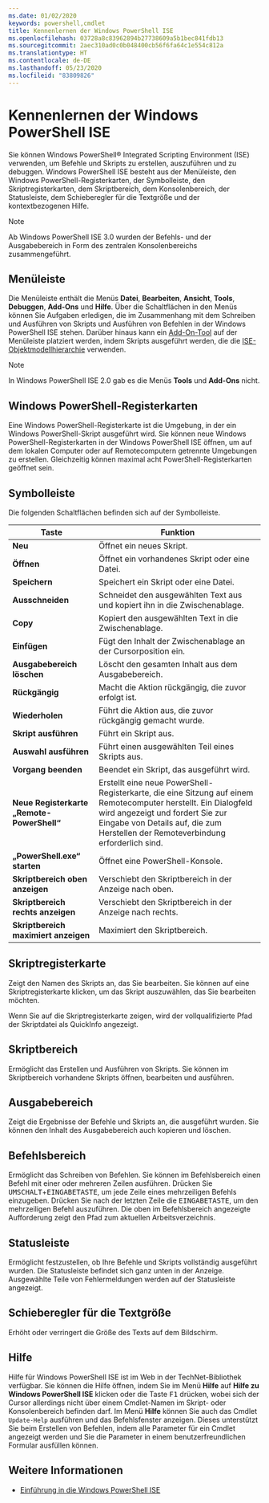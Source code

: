 ```yaml
---
ms.date: 01/02/2020
keywords: powershell,cmdlet
title: Kennenlernen der Windows PowerShell ISE
ms.openlocfilehash: 03728a8c83962894b27738609a5b1bec841fdb13
ms.sourcegitcommit: 2aec310ad0c0b048400cb56f6fa64c1e554c812a
ms.translationtype: HT
ms.contentlocale: de-DE
ms.lasthandoff: 05/23/2020
ms.locfileid: "83809826"
---
```

# <a name="exploring-the-windows-powershell-ise"></a>Kennenlernen der Windows PowerShell ISE

Sie können Windows PowerShell® Integrated Scripting Environment (ISE) verwenden, um Befehle und Skripts zu erstellen, auszuführen und zu debuggen. Windows PowerShell ISE besteht aus der Menüleiste, den Windows PowerShell-Registerkarten, der Symbolleiste, den Skriptregisterkarten, dem Skriptbereich, dem Konsolenbereich, der Statusleiste, dem Schieberegler für die Textgröße und der kontextbezogenen Hilfe.

> [!NOTE]
> Ab Windows PowerShell ISE 3.0 wurden der Befehls- und der Ausgabebereich in Form des zentralen Konsolenbereichs zusammengeführt.

## <a name="menu-bar"></a>Menüleiste

Die Menüleiste enthält die Menüs **Datei**, **Bearbeiten**, **Ansicht**, **Tools**, **Debuggen**, **Add-Ons** und **Hilfe**. Über die Schaltflächen in den Menüs können Sie Aufgaben erledigen, die im Zusammenhang mit dem Schreiben und Ausführen von Skripts und Ausführen von Befehlen in der Windows PowerShell ISE stehen. Darüber hinaus kann ein [Add-On-Tool](object-model/The-ISEAddOnTool-Object.md) auf der Menüleiste platziert werden, indem Skripts ausgeführt werden, die die [ISE-Objektmodellhierarchie](object-model/The-ISE-Object-Model-Hierarchy.md) verwenden.

> [!NOTE]
> In Windows PowerShell ISE 2.0 gab es die Menüs **Tools** und **Add-Ons** nicht.

## <a name="windows-powershell-tabs"></a>Windows PowerShell-Registerkarten

Eine Windows PowerShell-Registerkarte ist die Umgebung, in der ein Windows PowerShell-Skript ausgeführt wird. Sie können neue Windows PowerShell-Registerkarten in der Windows PowerShell ISE öffnen, um auf dem lokalen Computer oder auf Remotecomputern getrennte Umgebungen zu erstellen. Gleichzeitig können maximal acht PowerShell-Registerkarten geöffnet sein.

## <a name="toolbar"></a>Symbolleiste

Die folgenden Schaltflächen befinden sich auf der Symbolleiste.

|             Taste             |                                                                                     Funktion                                                                                     |
| ------------------------------ | -------------------------------------------------------------------------------------------------------------------------------------------------------------------------------- |
| **Neu**                        | Öffnet ein neues Skript.                                                                                                                                                              |
| **Öffnen**                       | Öffnet ein vorhandenes Skript oder eine Datei.                                                                                                                                                |
| **Speichern**                       | Speichert ein Skript oder eine Datei.                                                                                                                                                          |
| **Ausschneiden**                        | Schneidet den ausgewählten Text aus und kopiert ihn in die Zwischenablage.                                                                                                                           |
| **Copy**                       | Kopiert den ausgewählten Text in die Zwischenablage.                                                                                                                                       |
| **Einfügen**                      | Fügt den Inhalt der Zwischenablage an der Cursorposition ein.                                                                                                                     |
| **Ausgabebereich löschen**          | Löscht den gesamten Inhalt aus dem Ausgabebereich.                                                                                                                                           |
| **Rückgängig**                       | Macht die Aktion rückgängig, die zuvor erfolgt ist.                                                                                                                                     |
| **Wiederholen**                       | Führt die Aktion aus, die zuvor rückgängig gemacht wurde.                                                                                                                                        |
| **Skript ausführen**                 | Führt ein Skript aus.                                                                                                                                                                   |
| **Auswahl ausführen**              | Führt einen ausgewählten Teil eines Skripts aus.                                                                                                                                             |
| **Vorgang beenden**             | Beendet ein Skript, das ausgeführt wird.                                                                                                                                                  |
| **Neue Registerkarte „Remote-PowerShell“**  | Erstellt eine neue PowerShell-Registerkarte, die eine Sitzung auf einem Remotecomputer herstellt. Ein Dialogfeld wird angezeigt und fordert Sie zur Eingabe von Details auf, die zum Herstellen der Remoteverbindung erforderlich sind. |
| **„PowerShell.exe“ starten**       | Öffnet eine PowerShell-Konsole.                                                                                                                                                      |
| **Skriptbereich oben anzeigen**       | Verschiebt den Skriptbereich in der Anzeige nach oben.                                                                                                                                 |
| **Skriptbereich rechts anzeigen**     | Verschiebt den Skriptbereich in der Anzeige nach rechts.                                                                                                                               |
| **Skriptbereich maximiert anzeigen** | Maximiert den Skriptbereich.                                                                                                                                                       |

## <a name="script-tab"></a>Skriptregisterkarte

Zeigt den Namen des Skripts an, das Sie bearbeiten. Sie können auf eine Skriptregisterkarte klicken, um das Skript auszuwählen, das Sie bearbeiten möchten.

Wenn Sie auf die Skriptregisterkarte zeigen, wird der vollqualifizierte Pfad der Skriptdatei als QuickInfo angezeigt.

## <a name="script-pane"></a>Skriptbereich

Ermöglicht das Erstellen und Ausführen von Skripts. Sie können im Skriptbereich vorhandene Skripts öffnen, bearbeiten und ausführen.

## <a name="output-pane"></a>Ausgabebereich

Zeigt die Ergebnisse der Befehle und Skripts an, die ausgeführt wurden. Sie können den Inhalt des Ausgabebereich auch kopieren und löschen.

## <a name="command-pane"></a>Befehlsbereich

Ermöglicht das Schreiben von Befehlen. Sie können im Befehlsbereich einen Befehl mit einer oder mehreren Zeilen ausführen. Drücken Sie <kbd>UMSCHALT</kbd>+<kbd>EINGABETASTE</kbd>, um jede Zeile eines mehrzeiligen Befehls einzugeben. Drücken Sie nach der letzten Zeile die <kbd>EINGABETASTE</kbd>, um den mehrzeiligen Befehl auszuführen. Die oben im Befehlsbereich angezeigte Aufforderung zeigt den Pfad zum aktuellen Arbeitsverzeichnis.

## <a name="status-bar"></a>Statusleiste

Ermöglicht festzustellen, ob Ihre Befehle und Skripts vollständig ausgeführt wurden. Die Statusleiste befindet sich ganz unten in der Anzeige. Ausgewählte Teile von Fehlermeldungen werden auf der Statusleiste angezeigt.

## <a name="text-size-slider"></a>Schieberegler für die Textgröße

Erhöht oder verringert die Größe des Texts auf dem Bildschirm.

## <a name="help"></a>Hilfe

Hilfe für Windows PowerShell ISE ist im Web in der TechNet-Bibliothek verfügbar. Sie können die Hilfe öffnen, indem Sie im Menü **Hilfe** auf **Hilfe zu Windows PowerShell ISE** klicken oder die Taste <kbd>F1</kbd> drücken, wobei sich der Cursor allerdings nicht über einem Cmdlet-Namen im Skript- oder Konsolenbereich befinden darf.
Im Menü **Hilfe** können Sie auch das Cmdlet `Update-Help` ausführen und das Befehlsfenster anzeigen. Dieses unterstützt Sie beim Erstellen von Befehlen, indem alle Parameter für ein Cmdlet angezeigt werden und Sie die Parameter in einem benutzerfreundlichen Formular ausfüllen können.

## <a name="see-also"></a>Weitere Informationen

- [Einführung in die Windows PowerShell ISE](Introducing-the-Windows-PowerShell-ISE.md)
